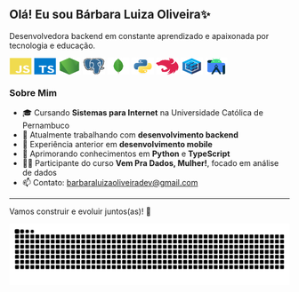 ## Olá! Eu sou Bárbara Luiza Oliveira✨

Desenvolvedora backend em constante aprendizado e apaixonada por tecnologia e educação.
<div style="display: inline_block">
  <img align="center" alt="Rafa-Js" height="30" width="40" src="https://raw.githubusercontent.com/devicons/devicon/master/icons/javascript/javascript-plain.svg">
  <img align="center" alt="Rafa-Ts" height="30" width="40" src="https://raw.githubusercontent.com/devicons/devicon/master/icons/typescript/typescript-plain.svg">
  <img align="center" alt="Rafa-React" height="30" width="40" src="https://raw.githubusercontent.com/devicons/devicon/master/icons/nodejs/nodejs-original.svg">
  <img align="center" alt="Rafa-HTML" height="30" width="40" src="https://raw.githubusercontent.com/devicons/devicon/master/icons/postgresql/postgresql-original.svg">
  <img align="center" alt="Rafa-CSS" height="30" width="40" src="https://raw.githubusercontent.com/devicons/devicon/master/icons/mongodb/mongodb-original.svg">
  <img align="center" alt="Rafa-Python" height="30" width="40" src="https://raw.githubusercontent.com/devicons/devicon/master/icons/python/python-original.svg">
  <img align="center" alt="Rafa-Csharp" height="30" width="40" src="https://raw.githubusercontent.com/devicons/devicon/master/icons/nestjs/nestjs-original.svg">
  <img align="center" alt="Rafa-Csharp" height="30" width="40" src="https://raw.githubusercontent.com/devicons/devicon/master/icons/sequelize/sequelize-original.svg">
  <img align="center" alt="Rafa-Csharp" height="30" width="40" src="https://raw.githubusercontent.com/devicons/devicon/master/icons/androidstudio/androidstudio-original.svg">
</div>

### Sobre Mim
- 🎓 Cursando **Sistemas para Internet** na Universidade Católica de Pernambuco
- 🔭 Atualmente trabalhando com **desenvolvimento backend**
- 📱 Experiência anterior em **desenvolvimento mobile**
- 🌱 Aprimorando conhecimentos em **Python** e **TypeScript**
- 👩‍💻 Participante do curso **Vem Pra Dados, Mulher!**, focado em análise de dados
- 📫 Contato: [barbaraluizaoliveiradev@gmail.com](mailto:barbaraluizaoliveiradev@gmail.com)
---
Vamos construir e evoluir juntos(as)! 🚀

<picture>
  <source media="(prefers-color-scheme: dark)" srcset="https://raw.githubusercontent.com/barbaraluizaoliveira/barbaraluizaoliveira/output/github-contribution-grid-snake-dark.svg">
  <source media="(prefers-color-scheme: light)" srcset="https://raw.githubusercontent.com/barbaraluizaoliveira/barbaraluizaoliveira/output/github-contribution-grid-snake.svg">
  <img alt="github contribution grid snake animation" src="https://raw.githubusercontent.com/barbaraluizaoliveira/barbaraluizaoliveira/output/github-contribution-grid-snake.svg">
</picture>


  
